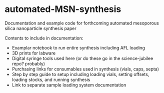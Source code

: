 # automated-MSN-synthesis
Documentation and example code for forthcoming automated mesoporous silica nanoparticle synthesis paper


Contents to include in documentation:
- Examplar notebook to run entire synthesis including AFL loading
- 3D prints for labware
- Digital syringe tools used here (or do these go in the science-jubilee repo? probably)
- Purchasing links for consumables used in synthesis (vials, caps, septa)
- Step by step guide to setup including loading vials, setting offsets, loading stocks, and running synthesis
- Link to separate sample loading system documentation
